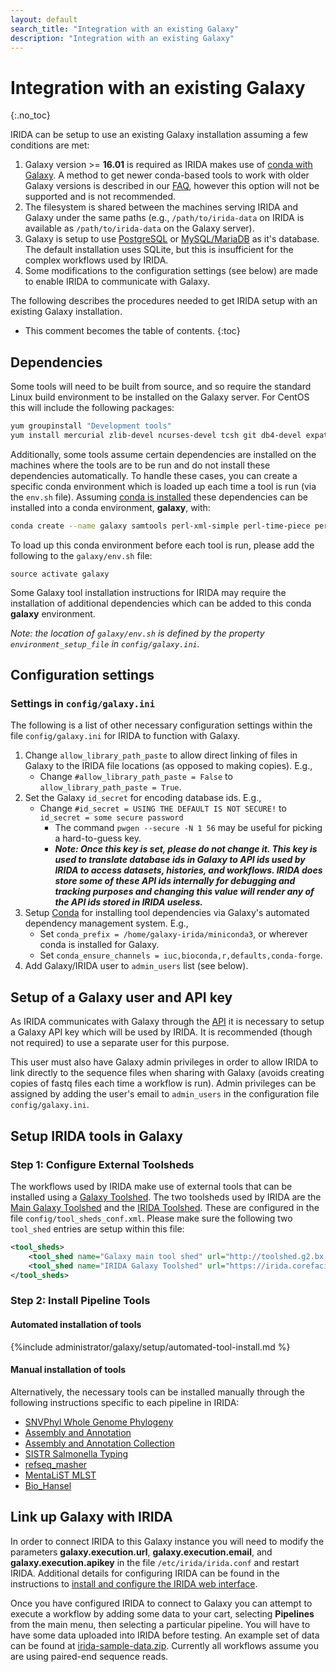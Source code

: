 ```yaml
---
layout: default
search_title: "Integration with an existing Galaxy"
description: "Integration with an existing Galaxy"
---
```


Integration with an existing Galaxy
===================================
{:.no_toc}

IRIDA can be setup to use an existing Galaxy installation assuming a few conditions are met:

1. Galaxy version >= **16.01** is required as IRIDA makes use of [conda with Galaxy][].  A method to get newer conda-based tools to work with older Galaxy versions is described in our [FAQ][faq-conda], however this option will not be supported and is not recommended.
2. The filesystem is shared between the machines serving IRIDA and Galaxy under the same paths (e.g., `/path/to/irida-data` on IRIDA is available as `/path/to/irida-data` on the Galaxy server).
3. Galaxy is setup to use [PostgreSQL][] or [MySQL/MariaDB][] as it's database.  The default installation uses SQLite, but this is insufficient for the complex workflows used by IRIDA.
4. Some modifications to the configuration settings (see below) are made to enable IRIDA to communicate with Galaxy.

The following describes the procedures needed to get IRIDA setup with an existing Galaxy installation.

* This comment becomes the table of contents.
{:toc}

Dependencies
------------

Some tools will need to be built from source, and so require the standard Linux build environment to be installed on the Galaxy server. For CentOS this will include the following packages:

```bash
yum groupinstall "Development tools"
yum install mercurial zlib-devel ncurses-devel tcsh git db4-devel expat-devel java
```

Additionally, some tools assume certain dependencies are installed on the machines where the tools are to be run and do not install these dependencies automatically.  To handle these cases, you can create a specific conda environment which is loaded up each time a tool is run (via the `env.sh` file).  Assuming [conda is installed][Conda] these dependencies can be installed into a conda environment, **galaxy**, with:

```bash
conda create --name galaxy samtools perl-xml-simple perl-time-piece perl-bioperl openjdk gnuplot libjpeg-turbo
```

To load up this conda environment before each tool is run, please add the following to the `galaxy/env.sh` file:

```
source activate galaxy
```

Some Galaxy tool installation instructions for IRIDA may require the installation of additional dependencies which can be added to this conda **galaxy** environment.

*Note: the location of `galaxy/env.sh` is defined by the property `environment_setup_file` in `config/galaxy.ini`.*

Configuration settings
-----------------------

### Settings in `config/galaxy.ini`

The following is a list of other necessary configuration settings within the file `config/galaxy.ini` for IRIDA to function with Galaxy.

1. Change `allow_library_path_paste` to allow direct linking of files in Galaxy to the IRIDA file locations (as opposed to making copies). E.g.,
   * Change `#allow_library_path_paste = False` to `allow_library_path_paste = True`.
2. Set the Galaxy `id_secret` for encoding database ids. E.g.,
   * Change `#id_secret = USING THE DEFAULT IS NOT SECURE!` to `id_secret = some secure password`
      * The command `pwgen --secure -N 1 56` may be useful for picking a hard-to-guess key.
      * ***Note: Once this key is set, please do not change it.  This key is used to translate database ids in Galaxy to API ids used by IRIDA to access datasets, histories, and workflows.  IRIDA does store some of these API ids internally for debugging and tracking purposes and changing this value will render any of the API ids stored in IRIDA useless.***
3. Setup [Conda][] for installing tool dependencies via Galaxy's automated dependency management system. E.g.,
   * Set `conda_prefix = /home/galaxy-irida/miniconda3`, or wherever conda is installed for Galaxy.
   * Set `conda_ensure_channels = iuc,bioconda,r,defaults,conda-forge`.
4. Add Galaxy/IRIDA user to `admin_users` list (see below).

Setup of a Galaxy user and API key
----------------------------------

As IRIDA communicates with Galaxy through the [API][galaxy-api] it is necessary to setup a Galaxy API key which will be used by IRIDA. It is recommended (though not required) to use a separate user for this purpose.

This user must also have Galaxy admin privileges in order to allow IRIDA to link directly to the sequence files when sharing with Galaxy (avoids creating copies of fastq files each time a workflow is run). Admin privileges can be assigned by adding the user's email to `admin_users` in the configuration file `config/galaxy.ini`.

Setup IRIDA tools in Galaxy
---------------------------

### Step 1: Configure External Toolsheds

The workflows used by IRIDA make use of external tools that can be installed using a [Galaxy Toolshed][].  The two toolsheds used by IRIDA are the [Main Galaxy Toolshed][] and the [IRIDA Toolshed][].  These are configured in the file `config/tool_sheds_conf.xml`.  Please make sure the following two `tool_shed` entries are setup within this file:

```xml
<tool_sheds>
	<tool_shed name="Galaxy main tool shed" url="http://toolshed.g2.bx.psu.edu/"/>
	<tool_shed name="IRIDA Galaxy Toolshed" url="https://irida.corefacility.ca/galaxy-shed"/>
</tool_sheds>
```

### Step 2: Install Pipeline Tools

#### Automated installation of tools

{%include administrator/galaxy/setup/automated-tool-install.md %}

#### Manual installation of tools

Alternatively, the necessary tools can be installed manually through the following instructions specific to each pipeline in IRIDA:

* [SNVPhyl Whole Genome Phylogeny][]
* [Assembly and Annotation][]
* [Assembly and Annotation Collection][]
* [SISTR Salmonella Typing][]
* [refseq_masher]
* [MentaLiST MLST][]
* [Bio_Hansel][]

Link up Galaxy with IRIDA
-------------------------

In order to connect IRIDA to this Galaxy instance you will need to modify the parameters **galaxy.execution.url**, **galaxy.execution.email**, and **galaxy.execution.apikey** in the file `/etc/irida/irida.conf` and restart IRIDA. Additional details for configuring IRIDA can be found in the instructions to [install and configure the IRIDA web interface][web].

Once you have configured IRIDA to connect to Galaxy you can attempt to execute a workflow by adding some data to your cart, selecting  **Pipelines** from the main menu, then selecting a particular pipeline.  You will have to have some data uploaded into IRIDA before testing.  An example set of data can be found at [irida-sample-data.zip][].  Currently all workflows assume you are using paired-end sequence reads.

[conda with Galaxy]: https://docs.galaxyproject.org/en/master/admin/conda_faq.html
[Conda]: https://conda.io/miniconda.html
[galaxy-api]: https://wiki.galaxyproject.org/Learn/API
[PostgreSQL]: http://www.postgresql.org/
[IRIDA Toolshed]: https://irida.corefacility.ca/galaxy-shed
[Main Galaxy Toolshed]: https://toolshed.g2.bx.psu.edu/
[Galaxy Toolshed]: https://wiki.galaxyproject.org/ToolShed
[SNVPhyl Whole Genome Phylogeny]: ../pipelines/phylogenomics/
[SISTR Salmonella Typing]: ../pipelines/sistr/
[Assembly and Annotation]: ../pipelines/assembly-annotation/
[Assembly and Annotation Collection]: ../pipelines/assembly-annotation-collection/
[refseq_masher]: ../pipelines/refseq_masher/
[MentaLiST MLST]: ../pipelines/mentalist/
[Bio_Hansel]: ../pipelines/bio_hansel/
[Purging Histories and Datasets]: https://galaxyproject.org/admin/config/performance/purge-histories-and-datasets/
[PostgreSQL]: https://www.postgresql.org/
[MySQL/MariaDB]: https://mariadb.org/
[irida-sample-data.zip]: https://irida.corefacility.ca/downloads/data/irida-sample-data.zip
[faq-conda]: ../../faq/#installing-conda-dependencies-in-galaxy-versions--v1601
[web]: ../../web
